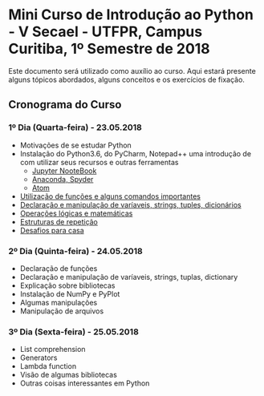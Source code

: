 # Mini Curso de Introdução ao Python - V Secael - UTFPR, Campus Curitiba, 1º Semestre de 2018 #

Este documento será utilizado como auxílio ao curso. Aqui estará presente alguns tópicos abordados, alguns conceitos e os exercícios de fixação.

## Cronograma do Curso

### 1º Dia (Quarta-feira) - 23.05.2018
- Motivações de se estudar Python
- Instalação do Python3.6, do PyCharm, Notepad++ uma introdução de com utilizar seus recursos e outras ferramentas
  - [Jupyter NooteBook](https://goo.gl/9KKBnn)
  - [Anaconda, Spyder](https://goo.gl/4LR6Cs)
  - [Atom](https://goo.gl/htkcNq)
- [Utilização de funções e alguns comandos importantes](/Funções_Comandos.md)
- [Declaração e manipulação de varíaveis, strings, tuples, dicionários](/Declaração_Manipulação.md)
- [Operações lógicas e matemáticas](/Operações.md)
- [Estruturas de repetição](/Estruturas_Repetição)
- [Desafios para casa](/Exercícios_Extras_1.md)

### 2º Dia (Quinta-feira) - 24.05.2018
- Declaração de funções
- Declaração e manipulação de varíaveis, strings, tuplas, dictionary
- Explicação sobre bibliotecas
- Instalação de NumPy e PyPlot
- Algumas manipulações
- Manipulação de arquivos

### 3º Dia (Sexta-feira) - 25.05.2018
- List comprehension
- Generators
- Lambda function
- Visão de algumas bibliotecas
- Outras coisas interessantes em Python

